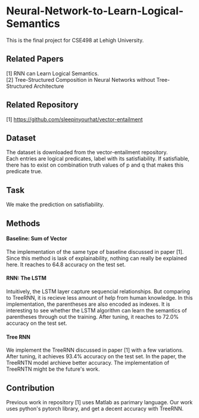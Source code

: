 # Neural-Network-to-Learn-Logical-Semantics
This is the final project for CSE498 at Lehigh University.
 
## Related Papers
[1] RNN can Learn Logical Semantics. \
[2] Tree-Structured Composition in Neural Networks without Tree-Structured Architecture

## Related Repository
[1] https://github.com/sleepinyourhat/vector-entailment

## Dataset
The dataset is downloaded from the vector-entailment repository. \
Each entries are logical predicates, label with its satisfiability. If satisfiable, there has to exist on combination truth values of p and q that makes this predicate true. 

## Task
We make the prediction on satisfiability.

## Methods

#### Baseline: Sum of Vector
The implementation of the same type of baseline discussed in paper [1]. Since this method is lask of explainability, nothing can really be explained here. It reaches to 64.8 accuracy on the test set.

#### RNN: The LSTM
Intuitively, the LSTM layer capture sequencial relationships. But comparing to TreeRNN, it is recieve less amount of help from human knowledge. In this implementation, the parentheses are also encoded as indexes. It is interesting to see whether the LSTM algorithm can learn the semantics of parentheses through out the training. After tuning, it reaches to 72.0% accuracy on the test set.

#### Tree RNN
We implement the TreeRNN discussed in paper [1] with a few variations. After tuning, it achieves 93.4% accuracy on the test set. In the paper, the TreeRNTN model archieve better accuracy. The implementation of TreeRNTN might be the future's work.

## Contribution
Previous work in repository [1] uses Matlab as parimary language. Our work uses python's pytorch library, and get a decent accuracy with TreeRNN. 
